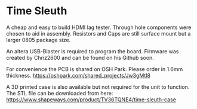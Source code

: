 # Time Sleuth

A cheap and easy to build HDMI lag tester.  Through hole components were chosen to aid in assembly.  Resistors and Caps are still surface mount but a larger 0805 package size. 

An altera USB-Blaster is required to program the board. Firmware was created by Chriz2600 and can be found on his Github soon.

For convenience the PCB is shared on OSH Park.  Please order in 1.6mm thickness.
https://oshpark.com/shared_projects/Jw3gMtl8

A 3D printed case is also available but not required for the unit to function.  The STL file can be downloaded from here:
https://www.shapeways.com/product/TV36TQNE4/time-sleuth-case

